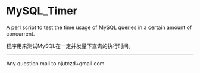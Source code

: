 MySQL_Timer
===========

A perl script to test the time usage of MySQL queries in a certain amount of concurrent.

程序用来测试MySQL在一定并发量下查询的执行时间。

-----------
Any question mail to njutczd+gmail.com
